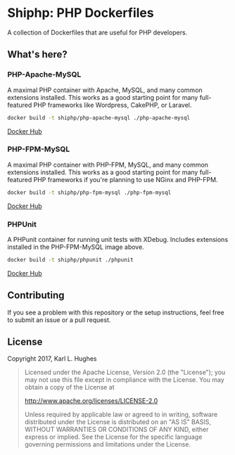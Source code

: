 # Shiphp: PHP Dockerfiles

A collection of Dockerfiles that are useful for PHP developers.

## What's here?

### PHP-Apache-MySQL

A maximal PHP container with Apache, MySQL, and many common extensions installed. This works as a good starting point for many full-featured PHP frameworks like Wordpress, CakePHP, or Laravel.

```bash
docker build -t shiphp/php-apache-mysql ./php-apache-mysql
```

[Docker Hub](https://hub.docker.com/r/shiphp/php-apache-mysql/)

### PHP-FPM-MySQL

A maximal PHP container with PHP-FPM, MySQL, and many common extensions installed. This works as a good starting point for many full-featured PHP frameworks if you're planning to use NGinx and PHP-FPM.

```bash
docker build -t shiphp/php-fpm-mysql ./php-fpm-mysql
```

[Docker Hub](https://hub.docker.com/r/shiphp/php-fpm-mysql/)

### PHPUnit

A PHPunit container for running unit tests with XDebug. Includes extensions installed in the PHP-FPM-MySQL image above.

```bash
docker build -t shiphp/phpunit ./phpunit
```

[Docker Hub](https://hub.docker.com/r/shiphp/phpunit/)

## Contributing

If you see a problem with this repository or the setup instructions, feel free to submit an issue or a pull request.

## License

Copyright 2017, Karl L. Hughes

> Licensed under the Apache License, Version 2.0 (the "License"); you may not use this file except in compliance with the License. You may obtain a copy of the License at
>
>    http://www.apache.org/licenses/LICENSE-2.0
>
> Unless required by applicable law or agreed to in writing, software distributed under the License is distributed on an "AS IS" BASIS, WITHOUT WARRANTIES OR CONDITIONS OF ANY KIND, either express or implied. See the License for the specific language governing permissions and limitations under the License.
